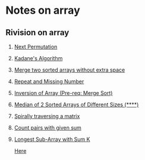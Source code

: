 # Notes on array

## Rivision on array

<ol>

<li>

[Next Permutation](https://www.geeksforgeeks.org/problems/next-permutation5226/1)
 </li>

<li>

[Kadane's Algorithm](https://www.geeksforgeeks.org/problems/kadanes-algorithm-1587115620/1)
 </li>

<li>

[Merge two sorted arrays without extra space](https://www.geeksforgeeks.org/problems/merge-two-sorted-arrays-1587115620/1)
 </li>

<li>

[Repeat and Missing Number](https://www.geeksforgeeks.org/problems/find-missing-and-repeating2512/1)
 </li>

<li>

[Inversion of Array (Pre-req: Merge Sort)](https://www.geeksforgeeks.org/problems/inversion-of-array-1587115620/1)
 </li>

<li>

[Median of 2 Sorted Arrays of Different Sizes (****)](https://www.geeksforgeeks.org/problems/median-of-2-sorted-arrays-of-different-sizes/1?itm_source=geeksforgeeks&itm_medium=article&itm_campaign=practice_card)
 </li>

<li>

[Spirally traversing a matrix](https://www.geeksforgeeks.org/problems/spirally-traversing-a-matrix-1587115621/1)
 </li>
<li>

[Count pairs with given sum](https://www.geeksforgeeks.org/problems/count-pairs-with-given-sum5022/1)
 </li>
<li>

[Longest Sub-Array with Sum K](https://www.geeksforgeeks.org/problems/longest-sub-array-with-sum-k0809/1)
 </li>

[Here](link)
 </li>
</ol>